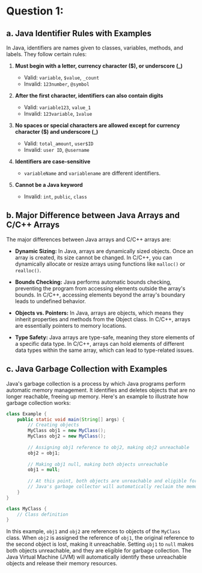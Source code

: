 # Question 1:

## a. Java Identifier Rules with Examples

In Java, identifiers are names given to classes, variables, methods, and labels. They follow certain rules:

1. **Must begin with a letter, currency character (\$), or underscore (_)**
   - Valid: `variable`, `$value`, `_count`
   - Invalid: `123number`, `@symbol`

2. **After the first character, identifiers can also contain digits**
   - Valid: `variable123`, `value_1`
   - Invalid: `123variable`, `1value`

3. **No spaces or special characters are allowed except for currency character ($) and underscore (_)**
   - Valid: `total_amount`, `user$ID`
   - Invalid: `user ID`, `@username`

4. **Identifiers are case-sensitive**
   - `variableName` and `variablename` are different identifiers.

5. **Cannot be a Java keyword**
   - Invalid: `int`, `public`, `class`

## b. Major Difference between Java Arrays and C/C++ Arrays

The major differences between Java arrays and C/C++ arrays are:

- **Dynamic Sizing:** In Java, arrays are dynamically sized objects. Once an array is created, its size cannot be changed. In C/C++, you can dynamically allocate or resize arrays using functions like `malloc()` or `realloc()`.

- **Bounds Checking:** Java performs automatic bounds checking, preventing the program from accessing elements outside the array's bounds. In C/C++, accessing elements beyond the array's boundary leads to undefined behavior.

- **Objects vs. Pointers:** In Java, arrays are objects, which means they inherit properties and methods from the Object class. In C/C++, arrays are essentially pointers to memory locations.

- **Type Safety:** Java arrays are type-safe, meaning they store elements of a specific data type. In C/C++, arrays can hold elements of different data types within the same array, which can lead to type-related issues.

## c. Java Garbage Collection with Examples

Java's garbage collection is a process by which Java programs perform automatic memory management. It identifies and deletes objects that are no longer reachable, freeing up memory. Here's an example to illustrate how garbage collection works:

```java
class Example {
    public static void main(String[] args) {
        // Creating objects
        MyClass obj1 = new MyClass();
        MyClass obj2 = new MyClass();
        
        // Assigning obj1 reference to obj2, making obj2 unreachable
        obj2 = obj1;
        
        // Making obj1 null, making both objects unreachable
        obj1 = null;
        
        // At this point, both objects are unreachable and eligible for garbage collection
        // Java's garbage collector will automatically reclaim the memory occupied by obj1 and obj2
    }
}

class MyClass {
    // Class definition
}
```

In this example, `obj1` and `obj2` are references to objects of the `MyClass` class. When `obj2` is assigned the reference of `obj1`, the original reference to the second object is lost, making it unreachable. Setting `obj1` to `null` makes both objects unreachable, and they are eligible for garbage collection. The Java Virtual Machine (JVM) will automatically identify these unreachable objects and release their memory resources.